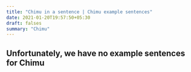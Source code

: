 ```yaml
---
title: "Chimu in a sentence | Chimu example sentences"
date: 2021-01-20T19:57:50+05:30
draft: falses
summary: "Chimu"
---
```

## Unfortunately, we have no example sentences for Chimu                 
